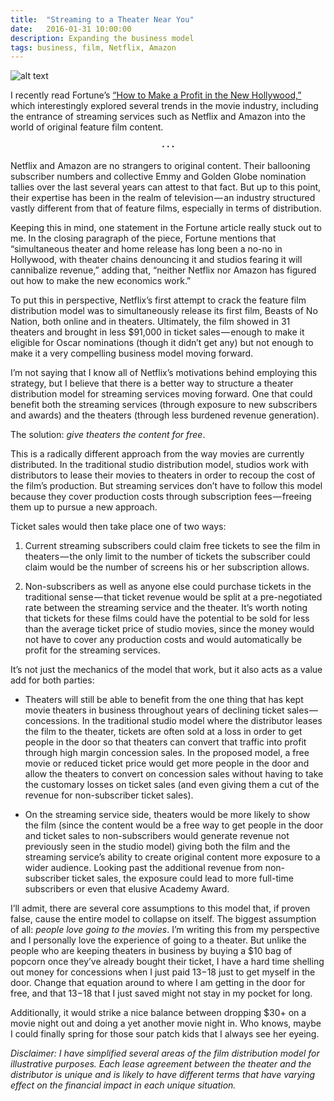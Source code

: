 ```yaml
---
title:  "Streaming to a Theater Near You"
date:   2016-01-31 10:00:00
description: Expanding the business model
tags: business, film, Netflix, Amazon
---
```


![alt text](https://cdn-images-1.medium.com/max/800/1*UrwZ94u3As8-OF245FmyTQ.jpeg "Theater")

I recently read Fortune’s [“How to Make a Profit in the New Hollywood,”](http://fortune.com/hollywood-film-financing/) which interestingly explored several trends in the movie industry, including the entrance of streaming services such as Netflix and Amazon into the world of original feature film content.<center><b>⋅ ⋅ ⋅</b></center>

Netflix and Amazon are no strangers to original content. Their ballooning subscriber numbers and collective Emmy and Golden Globe nomination tallies over the last several years can attest to that fact. But up to this point, their expertise has been in the realm of television — an industry structured vastly different from that of feature films, especially in terms of distribution.

Keeping this in mind, one statement in the Fortune article really stuck out to me. In the closing paragraph of the piece, Fortune mentions that “simultaneous theater and home release has long been a no-no in Hollywood, with theater chains denouncing it and studios fearing it will cannibalize revenue,” adding that, “neither Netflix nor Amazon has figured out how to make the new economics work.”

To put this in perspective, Netflix’s first attempt to crack the feature film distribution model was to simultaneously release its first film, Beasts of No Nation, both online and in theaters. Ultimately, the film showed in 31 theaters and brought in less $91,000 in ticket sales — enough to make it eligible for Oscar nominations (though it didn’t get any) but not enough to make it a very compelling business model moving forward.

I’m not saying that I know all of Netflix’s motivations behind employing this strategy, but I believe that there is a better way to structure a theater distribution model for streaming services moving forward. One that could benefit both the streaming services (through exposure to new subscribers and awards) and the theaters (through less burdened revenue generation).

The solution: *give theaters the content for free*.

This is a radically different approach from the way movies are currently distributed. In the traditional studio distribution model, studios work with distributors to lease their movies to theaters in order to recoup the cost of the film’s production. But streaming services don’t have to follow this model because they cover production costs through subscription fees — freeing them up to pursue a new approach.

Ticket sales would then take place one of two ways:

1. Current streaming subscribers could claim free tickets to see the film in theaters — the only limit to the number of tickets the subscriber could claim would be the number of screens his or her subscription allows.

2. Non-subscribers as well as anyone else could purchase tickets in the traditional sense — that ticket revenue would be split at a pre-negotiated rate between the streaming service and the theater. It’s worth noting that tickets for these films could have the potential to be sold for less than the average ticket price of studio movies, since the money would not have to cover any production costs and would automatically be profit for the streaming services.


It’s not just the mechanics of the model that work, but it also acts as a value add for both parties:

  *  Theaters will still be able to benefit from the one thing that has kept movie theaters in business throughout years of declining ticket sales — concessions. In the traditional studio model where the distributor leases the film to the theater, tickets are often sold at a loss in order to get people in the door so that theaters can convert that traffic into profit through high margin concession sales. In the proposed model, a free movie or reduced ticket price would get more people in the door and allow the theaters to convert on concession sales without having to take the customary losses on ticket sales (and even giving them a cut of the revenue for non-subscriber ticket sales).

  *  On the streaming service side, theaters would be more likely to show the film (since the content would be a free way to get people in the door and ticket sales to non-subscribers would generate revenue not previously seen in the studio model) giving both the film and the streaming service’s ability to create original content more exposure to a wider audience. Looking past the additional revenue from non-subscriber ticket sales, the exposure could lead to more full-time subscribers or even that elusive Academy Award.


I’ll admit, there are several core assumptions to this model that, if proven false, cause the entire model to collapse on itself. The biggest assumption of all: *people love going to the movies*. I’m writing this from my perspective and I personally love the experience of going to a theater. But unlike the people who are keeping theaters in business by buying a $10 bag of popcorn once they’ve already bought their ticket, I have a hard time shelling out money for concessions when I just paid $13-$18 just to get myself in the door. Change that equation around to where I am getting in the door for free, and that $13-$18 that I just saved might not stay in my pocket for long.

Additionally, it would strike a nice balance between dropping $30+ on a movie night out and doing a yet another movie night in. Who knows, maybe I could finally spring for those sour patch kids that I always see her eyeing.

*Disclaimer: I have simplified several areas of the film distribution model for illustrative purposes. Each lease agreement between the theater and the distributor is unique and is likely to have different terms that have varying effect on the financial impact in each unique situation.*

[jekyll-gh]: https://github.com/mojombo/jekyll
[jekyll]:    http://jekyllrb.com
